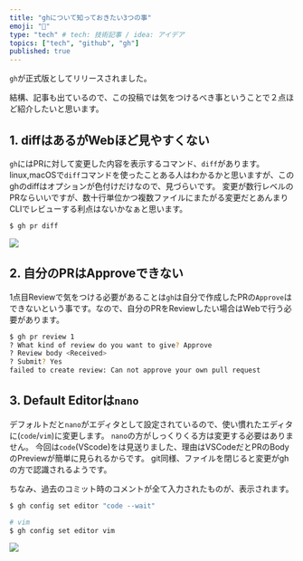 ```yaml
---
title: "ghについて知っておきたい3つの事"
emoji: "🎉"
type: "tech" # tech: 技術記事 / idea: アイデア
topics: ["tech", "github", "gh"]
published: true
---
```


`gh`が正式版としてリリースされました。

結構、記事も出ているので、この投稿では気をつけるべき事ということで２点ほど紹介したいと思います。


## 1. diffはあるがWebほど見やすくない
`gh`にはPRに対して変更した内容を表示するコマンド、`diff`があります。
linux,macOSで`diff`コマンドを使ったことある人はわかるかと思いますが、このghのdiffはオプションが色付けだけなので、見づらいです。
変更が数行レベルのPRならいいですが、数十行単位かつ複数ファイルにまたがる変更だとあんまりCLIでレビューする利点はないかなぁと思います。
```zsh
$ gh pr diff
```

![](https://storage.googleapis.com/zenn-user-upload/o49ddn62edu2beykac65m53hm82j)


## 2. 自分のPRはApproveできない
1点目Reviewで気をつける必要があることは`gh`は自分で作成したPRの`Approve`はできないという事です。なので、自分のPRをReviewしたい場合はWebで行う必要があります。
```zsh
$ gh pr review 1
? What kind of review do you want to give? Approve
? Review body <Received>
? Submit? Yes
failed to create review: Can not approve your own pull request
```


## 3. Default Editorは`nano`
デフォルトだと`nano`がエディタとして設定されているので、使い慣れたエディタに(`code`/`vim`)に変更します。
`nano`の方がしっくりくる方は変更する必要はありません。
今回は`code`(VScode)をは見送りました、理由はVSCodeだとPRのBodyのPreviewが簡単に見られるからです。
git同様、ファイルを閉じると変更がghの方で認識されるようです。

ちなみ、過去のコミット時のコメントが全て入力されたものが、表示されます。

```zsh
$ gh config set editor "code --wait"

# vim
$ gh config set editor vim

```

![](https://storage.googleapis.com/zenn-user-upload/kqpfb91uaflswmcdivs2pqp5ua1m)

